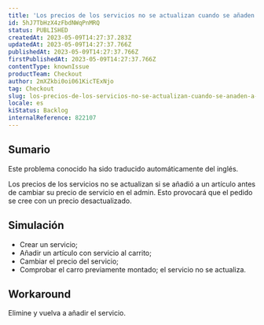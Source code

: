 ```yaml
---
title: 'Los precios de los servicios no se actualizan cuando se añaden a los artículos'
id: 5hJ7TbHzX4zFbdNWqPnMRQ
status: PUBLISHED
createdAt: 2023-05-09T14:27:37.283Z
updatedAt: 2023-05-09T14:27:37.766Z
publishedAt: 2023-05-09T14:27:37.766Z
firstPublishedAt: 2023-05-09T14:27:37.766Z
contentType: knownIssue
productTeam: Checkout
author: 2mXZkbi0oi061KicTExNjo
tag: Checkout
slug: los-precios-de-los-servicios-no-se-actualizan-cuando-se-anaden-a-los-articulos
locale: es
kiStatus: Backlog
internalReference: 822107
---
```


## Sumario

<div class="alert alert-info">
  <p>Este problema conocido ha sido traducido automáticamente del inglés.</p>
</div>


Los precios de los servicios no se actualizan si se añadió a un artículo antes de cambiar su precio de servicio en el admin. Esto provocará que el pedido se cree con un precio desactualizado.


##

## Simulación



- Crear un servicio;
- Añadir un artículo con servicio al carrito;
- Cambiar el precio del servicio;
- Comprobar el carro previamente montado; el servicio no se actualiza.



## Workaround


Elimine y vuelva a añadir el servicio.




